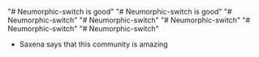 "# Neumorphic-switch is good" 
"# Neumorphic-switch is good" 
"# Neumorphic-switch" 
"# Neumorphic-switch" 
"# Neumorphic-switch" 
"# Neumorphic-switch" 
"# Neumorphic-switch" 
- Saxena says that this community is amazing
